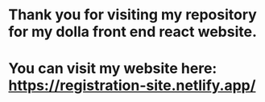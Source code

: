 # Thank you for visiting my repository for my dolla front end react website. 
# You can visit my website here: https://registration-site.netlify.app/
